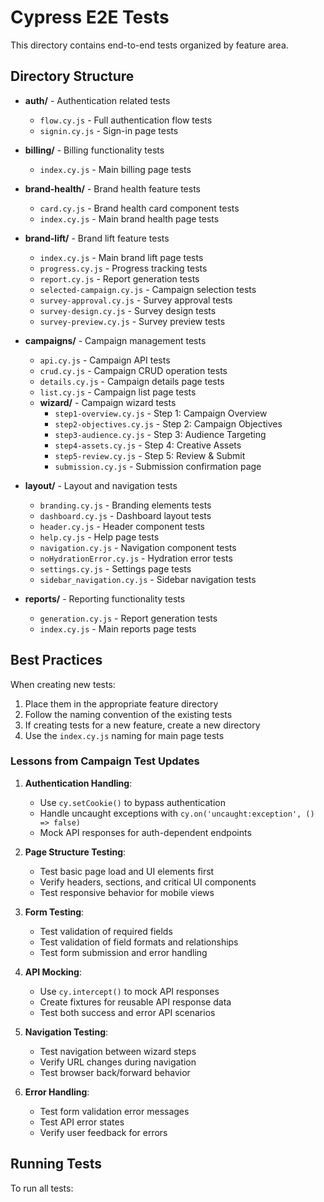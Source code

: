 # Cypress E2E Tests

This directory contains end-to-end tests organized by feature area.

## Directory Structure

- **auth/** - Authentication related tests

  - `flow.cy.js` - Full authentication flow tests
  - `signin.cy.js` - Sign-in page tests

- **billing/** - Billing functionality tests

  - `index.cy.js` - Main billing page tests

- **brand-health/** - Brand health feature tests

  - `card.cy.js` - Brand health card component tests
  - `index.cy.js` - Main brand health page tests

- **brand-lift/** - Brand lift feature tests

  - `index.cy.js` - Main brand lift page tests
  - `progress.cy.js` - Progress tracking tests
  - `report.cy.js` - Report generation tests
  - `selected-campaign.cy.js` - Campaign selection tests
  - `survey-approval.cy.js` - Survey approval tests
  - `survey-design.cy.js` - Survey design tests
  - `survey-preview.cy.js` - Survey preview tests

- **campaigns/** - Campaign management tests

  - `api.cy.js` - Campaign API tests
  - `crud.cy.js` - Campaign CRUD operation tests
  - `details.cy.js` - Campaign details page tests
  - `list.cy.js` - Campaign list page tests
  - **wizard/** - Campaign wizard tests
    - `step1-overview.cy.js` - Step 1: Campaign Overview
    - `step2-objectives.cy.js` - Step 2: Campaign Objectives
    - `step3-audience.cy.js` - Step 3: Audience Targeting
    - `step4-assets.cy.js` - Step 4: Creative Assets
    - `step5-review.cy.js` - Step 5: Review & Submit
    - `submission.cy.js` - Submission confirmation page

- **layout/** - Layout and navigation tests

  - `branding.cy.js` - Branding elements tests
  - `dashboard.cy.js` - Dashboard layout tests
  - `header.cy.js` - Header component tests
  - `help.cy.js` - Help page tests
  - `navigation.cy.js` - Navigation component tests
  - `noHydrationError.cy.js` - Hydration error tests
  - `settings.cy.js` - Settings page tests
  - `sidebar_navigation.cy.js` - Sidebar navigation tests

- **reports/** - Reporting functionality tests
  - `generation.cy.js` - Report generation tests
  - `index.cy.js` - Main reports page tests

## Best Practices

When creating new tests:

1. Place them in the appropriate feature directory
2. Follow the naming convention of the existing tests
3. If creating tests for a new feature, create a new directory
4. Use the `index.cy.js` naming for main page tests

### Lessons from Campaign Test Updates

1. **Authentication Handling**:

   - Use `cy.setCookie()` to bypass authentication
   - Handle uncaught exceptions with `cy.on('uncaught:exception', () => false)`
   - Mock API responses for auth-dependent endpoints

2. **Page Structure Testing**:

   - Test basic page load and UI elements first
   - Verify headers, sections, and critical UI components
   - Test responsive behavior for mobile views

3. **Form Testing**:

   - Test validation of required fields
   - Test validation of field formats and relationships
   - Test form submission and error handling

4. **API Mocking**:

   - Use `cy.intercept()` to mock API responses
   - Create fixtures for reusable API response data
   - Test both success and error API scenarios

5. **Navigation Testing**:

   - Test navigation between wizard steps
   - Verify URL changes during navigation
   - Test browser back/forward behavior

6. **Error Handling**:
   - Test form validation error messages
   - Test API error states
   - Verify user feedback for errors

## Running Tests

To run all tests:

```

```
